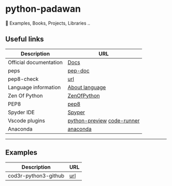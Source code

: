 # python-padawan
🐍 Examples, Books, Projects, Libraries ..

## Useful links

Description | URL
------------ | -------------
Official documentation | [Docs](https://docs.python.org/3/)
peps | [pep-doc](https://www.python.org/dev/peps/)
pep8-check | [url](http://pep8online.com/)
Language information | [About language](https://en.wikipedia.org/wiki/Python_(programming_language))
Zen Of Python | [ZenOfPython](https://pythonacademy.com.br/zen-of-python)
PEP8 | [pep8](https://www.python.org/dev/peps/pep-0008/)
Spyder IDE | [Spyper](https://docs.spyder-ide.org/installation.html)
Vscode plugins | [python-preview](https://marketplace.visualstudio.com/items?itemName=dongli.python-preview) [code-runner](https://marketplace.visualstudio.com/items?itemName=formulahendry.code-runner)
Anaconda | [anaconda](https://www.anaconda.com/distribution/)

---

## Examples

Description | URL
------------ | -------------
cod3r-python3-github | [url](https://github.com/cod3rcursos/curso-python)
